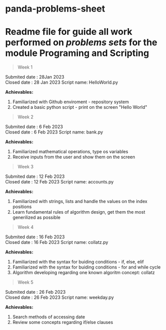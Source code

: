 # panda-problems-sheet
# Readme file for  guide all  work performed on *problems sets* for the module **Programing and Scripting**

> Week 1

Submited date : 28Jan 2023 \
Closed date : 28 Jan 2023
Script name: HelloWorld.py

**Achievables:**
1. Familiarized with Github enviroment - repository system
2. Created a basic python script - print on the screen "Hello World"




> Week 2

Submited date : 6 Feb 2023 \
Closed date : 6 Feb 2023
Script name: bank.py

**Achievables:**
1. Familiarized mathematical operations, type os variables
2. Receive inputs from the user and show them on the screen
 


> Week 3

Submited date : 12 Feb 2023 \
Closed date : 12 Feb 2023
Script name: accounts.py

**Achievables:**
1. Familiarized with strings, lists and handle the values on the index positions
2. Learn fundamental rules of algorithm design, get them the most generilized as possible


> Week 4

Submited date : 16 Feb 2023 \
Closed date : 16 Feb 2023
Script name: collatz.py

**Achievables:**
1. Familiarized with the syntax for buiding conditions - if, else, elif
2. Familiarized with the syntax for buiding conditions - for and while cycle
3. Algorithm developing regarding one known algoritm concept: collatz


> Week 5

Submited date : 26 Feb 2023 \
Closed date : 26 Feb 2023
Script name: weekday.py

**Achievables:**
1. Search methods of accessing date
2. Review some concepts regarding if/else clauses

